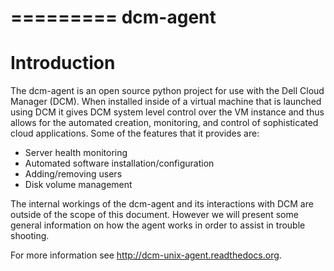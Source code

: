 =========
dcm-agent
=========

Introduction
============

The dcm-agent is an open source python project for use with the Dell Cloud
Manager (DCM).  When installed inside of a virtual machine that is launched
using DCM it gives DCM system level control over the VM instance and thus
allows for the automated creation, monitoring, and control of sophisticated
cloud applications.  Some of the features that it provides are:

- Server health monitoring
- Automated software installation/configuration
- Adding/removing users
- Disk volume management

The internal workings of the dcm-agent and its interactions with DCM are
outside of the scope of this document.  However we will present some general
information on how the agent works in order to assist in trouble shooting.

For more information see http://dcm-unix-agent.readthedocs.org.

